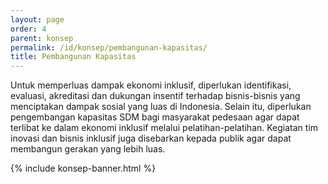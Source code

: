 ```yaml
---
layout: page
order: 4
parent: konsep
permalink: /id/konsep/pembangunan-kapasitas/
title: Pembangunan Kapasitas
---
```


Untuk memperluas dampak ekonomi inklusif, diperlukan identifikasi, evaluasi, akreditasi dan dukungan insentif terhadap bisnis-bisnis yang menciptakan dampak sosial yang luas di Indonesia. Selain itu, diperlukan pengembangan kapasitas SDM bagi masyarakat pedesaan agar dapat terlibat ke dalam ekonomi inklusif melalui pelatihan-pelatihan. Kegiatan tim inovasi dan bisnis inklusif juga disebarkan kepada publik agar dapat membangun gerakan yang lebih luas.

{% include konsep-banner.html %}
